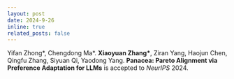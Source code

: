 ```yaml
---
layout: post
date: 2024-9-26 
inline: true
related_posts: false
---
```


Yifan Zhong\*, Chengdong Ma\*. **Xiaoyuan Zhang\***, Ziran Yang, Haojun Chen, Qingfu Zhang, Siyuan Qi, Yaodong Yang. **Panacea: Pareto Alignment via Preference Adaptation for LLMs** is accepted to *NeurIPS* 2024.  
